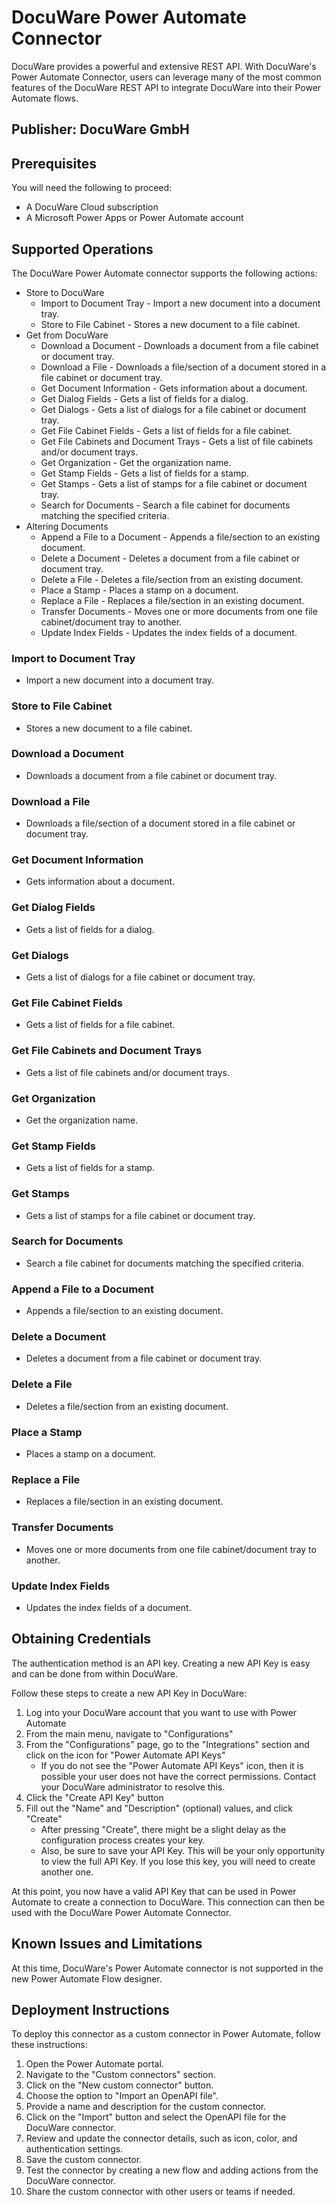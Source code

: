 # DocuWare Power Automate Connector

DocuWare provides a powerful and extensive REST API. With DocuWare's Power Automate Connector, users can leverage many of the most common features of the DocuWare REST API to integrate DocuWare into their Power Automate flows.

## Publisher: DocuWare GmbH

## Prerequisites

You will need the following to proceed:
* A DocuWare Cloud subscription
* A Microsoft Power Apps or Power Automate account

## Supported Operations

The DocuWare Power Automate connector supports the following actions:

* Store to DocuWare
  * Import to Document Tray - Import a new document into a document tray.
  * Store to File Cabinet - Stores a new document to a file cabinet.
* Get from DocuWare
  * Download a Document - Downloads a document from a file cabinet or document tray.
  * Download a File - Downloads a file/section of a document stored in a file cabinet or document tray.
  * Get Document Information - Gets information about a document.
  * Get Dialog Fields - Gets a list of fields for a dialog.
  * Get Dialogs - Gets a list of dialogs for a file cabinet or document tray.
  * Get File Cabinet Fields - Gets a list of fields for a file cabinet.
  * Get File Cabinets and Document Trays - Gets a list of file cabinets and/or document trays.
  * Get Organization - Get the organization name.
  * Get Stamp Fields - Gets a list of fields for a stamp.
  * Get Stamps - Gets a list of stamps for a file cabinet or document tray.
  * Search for Documents - Search a file cabinet for documents matching the specified criteria.
* Altering Documents
  * Append a File to a Document - Appends a file/section to an existing document.
  * Delete a Document - Deletes a document from a file cabinet or document tray.
  * Delete a File - Deletes a file/section from an existing document.
  * Place a Stamp - Places a stamp on a document.
  * Replace a File - Replaces a file/section in an existing document.
  * Transfer Documents - Moves one or more documents from one file cabinet/document tray to another.
  * Update Index Fields - Updates the index fields of a document.

### Import to Document Tray
* Import a new document into a document tray.

### Store to File Cabinet
* Stores a new document to a file cabinet.

### Download a Document
* Downloads a document from a file cabinet or document tray.

### Download a File
* Downloads a file/section of a document stored in a file cabinet or document tray.

### Get Document Information
* Gets information about a document.

### Get Dialog Fields
* Gets a list of fields for a dialog.

### Get Dialogs
* Gets a list of dialogs for a file cabinet or document tray.

### Get File Cabinet Fields
* Gets a list of fields for a file cabinet.

### Get File Cabinets and Document Trays
* Gets a list of file cabinets and/or document trays.

### Get Organization
* Get the organization name.

### Get Stamp Fields
* Gets a list of fields for a stamp.

### Get Stamps
* Gets a list of stamps for a file cabinet or document tray.

### Search for Documents
* Search a file cabinet for documents matching the specified criteria.

### Append a File to a Document
* Appends a file/section to an existing document.

### Delete a Document
* Deletes a document from a file cabinet or document tray.

### Delete a File
* Deletes a file/section from an existing document.

### Place a Stamp
* Places a stamp on a document.

### Replace a File
* Replaces a file/section in an existing document.

### Transfer Documents
* Moves one or more documents from one file cabinet/document tray to another.

### Update Index Fields
* Updates the index fields of a document.

## Obtaining Credentials
The authentication method is an API key.
Creating a new API Key is easy and can be done from within DocuWare.

Follow these steps to create a new API Key in DocuWare:

1. Log into your DocuWare account that you want to use with Power Automate
2. From the main menu, navigate to "Configurations"
3. From the "Configurations" page, go to the "Integrations" section and click on the icon for "Power Automate API Keys"
   - If you do not see the "Power Automate API Keys" icon, then it is possible your user does not have the correct permissions. Contact your DocuWare administrator to resolve this.
4. Click the "Create API Key" button
5. Fill out the "Name" and "Description" (optional) values, and click "Create"
   - After pressing "Create", there might be a slight delay as the configuration process creates your key.
   - Also, be sure to save your API Key. This will be your only opportunity to view the full API Key. If you lose this key, you will need to create another one.

At this point, you now have a valid API Key that can be used in Power Automate to create a connection to DocuWare. This connection can then be used with the DocuWare Power Automate Connector.

## Known Issues and Limitations

At this time, DocuWare's Power Automate connector is not supported in the new Power Automate Flow designer.

## Deployment Instructions
To deploy this connector as a custom connector in Power Automate, follow these instructions:

1. Open the Power Automate portal.
2. Navigate to the "Custom connectors" section.
3. Click on the "New custom connector" button.
4. Choose the option to "Import an OpenAPI file".
5. Provide a name and description for the custom connector.
6. Click on the "Import" button and select the OpenAPI file for the DocuWare connector.
7. Review and update the connector details, such as icon, color, and authentication settings.
8. Save the custom connector.
9. Test the connector by creating a new flow and adding actions from the DocuWare connector.
10. Share the custom connector with other users or teams if needed.
